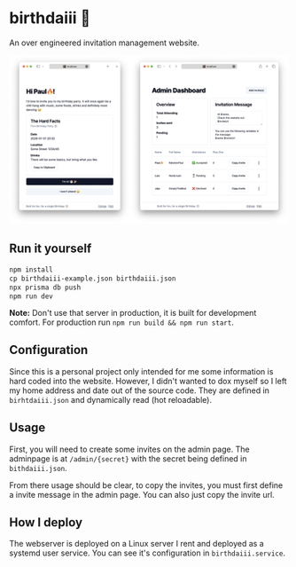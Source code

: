 # birthdaiii 🎂

An over engineered invitation management website.

![Screenshot](screenshot.png)

## Run it yourself
```
npm install
cp birthdaiii-example.json birthdaiii.json
npx prisma db push
npm run dev
```

**Note:** Don't use that server in production, it is built for development comfort. For production run `npm run build && npm run start`.

## Configuration

Since this is a personal project only intended for me some information is hard coded into the website. However, I didn't wanted to dox myself so I left my home address and date out of the source code. They are defined in `birhtdaiii.json` and dynamically read (hot reloadable). 

## Usage

First, you will need to create some invites on the admin page. The adminpage is at `/admin/{secret}` with the secret being defined in `bithdaiii.json`.

From there usage should be clear, to copy the invites, you must first define a invite message in the admin page. You can also just copy the invite url.

## How I deploy

The webserver is deployed on a Linux server I rent and deployed as a systemd user service. You can see it's configuration in `birthdaiii.service`.